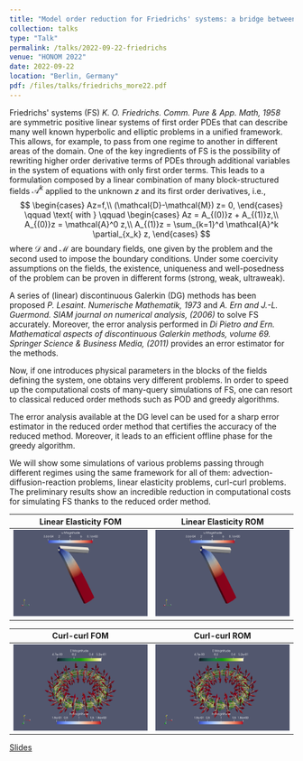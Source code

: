 ```yaml
---
title: "Model order reduction for Friedrichs' systems: a bridge between elliptic and hyperbolic problems"
collection: talks
type: "Talk"
permalink: /talks/2022-09-22-friedrichs
venue: "HONOM 2022"
date: 2022-09-22
location: "Berlin, Germany"
pdf: /files/talks/friedrichs_more22.pdf
---
```


Friedrichs' systems (FS) *K. O. Friedrichs. Comm. Pure & App. Math, 1958* are symmetric positive linear systems  of first order PDEs that can describe many well known hyperbolic and elliptic problems in a unified framework. This allows, for example, to pass from one regime to another in different areas of the domain.
One of the key ingredients of FS is the possibility of rewriting higher order derivative terms of PDEs through additional variables in the system of equations with only first order terms. 
This leads to a formulation composed by a linear combination of many block-structured fields $\mathcal{A}^k$ applied to the unknown $z$ and its first order derivatives, i.e.,
$$
	\begin{cases}
		Az=f,\\
		(\mathcal{D}-\mathcal{M}) z= 0,
	\end{cases} \qquad
\text{ with }
	 \qquad 
	\begin{cases}
		Az = A_{(0)}z + A_{(1)}z,\\
			A_{(0)}z = \mathcal{A}^0 z,\\
		A_{(1)}z = \sum_{k=1}^d \mathcal{A}^k \partial_{x_k} z,
	\end{cases}
$$
where $\mathcal{D}$ and $\mathcal{M}$ are boundary fields, one given by the problem and the second used to impose the boundary conditions. Under some coercivity assumptions on the fields, the existence, uniqueness and well-posedness of the problem can be proven in different forms (strong, weak, ultraweak). 


A series of (linear) discontinuous Galerkin (DG) methods has been proposed *P. Lesaint. Numerische Mathematik, 1973* and *A. Ern and J.-L. Guermond. SIAM journal on numerical analysis, (2006)* to solve FS accurately. Moreover, the error analysis performed in *Di Pietro and Ern. Mathematical aspects of discontinuous Galerkin methods, volume 69.
Springer Science & Business Media, (2011)* provides an error estimator for the methods. 


Now, if one introduces physical parameters in the blocks of the fields defining the system, one obtains very different problems. 
In order to speed up the computational costs of many-query simulations of FS, one can resort to  classical reduced order methods such as POD and greedy algorithms.


The error analysis available at the DG level can be used for a sharp error estimator in the reduced order method that certifies the accuracy of the reduced method. Moreover, it leads to  an efficient offline phase for the greedy algorithm.


We will show some simulations of various problems passing through different regimes using the same framework for all of them: advection-diffusion-reaction problems, linear elasticity problems, curl-curl problems.
The preliminary results show an incredible reduction in computational costs for simulating FS thanks to the reduced order method.

Linear Elasticity FOM      |  Linear Elasticity ROM 
:-------------------------:|:-------------------------:
![FOM simulation](/files/images/posts/friedrichs_more22/elastic/FOM_12.png)|![ROM simulation](/files/images/posts/friedrichs_more22/elastic/ROM_12.png)

Curl-curl FOM      |  Curl-curl ROM 
:-------------------------:|:-------------------------:
![FOM simulation](/files/images/posts/friedrichs_more22/maxwell/FOM_18.png)|![ROM simulation](/files/images/posts/friedrichs_more22/maxwell/ROM_18.png)




[Slides](/files/talks/friedrichs_more22.pdf)

